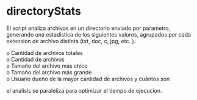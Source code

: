 # directoryStats
El script analiza archivos en un directorio enviado por parametro, generando una estadistica de los siguientes valores, agrupados por cada extension de archivo distinta (txt, doc, c, jpg, etc. ).

o Cantidad de archivos totales<br>
o Cantidad de archivos<br>
o Tamaño del archivo más chico<br>
o Tamaño del archivo más grande<br>
o Usuario dueño de la mayor cantidad de archivos y cuántos son<br>

el analisis se paraleliza para optimizar el tiempo de ejecucion.
